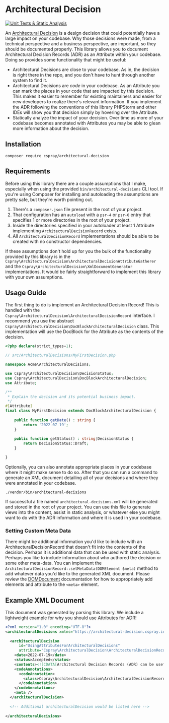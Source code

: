 # Architectural Decision

[![Unit Tests & Static Analysis](https://github.com/cspray/architectural-decision/actions/workflows/testing.yml/badge.svg)](https://github.com/cspray/architectural-decision/actions/workflows/testing.yml)

An [Architectural Decision](https://en.wikipedia.org/wiki/Architectural_decision) is a design decision that could potentially have a large impact on your codebase. Why those decisions were made, from a technical perspective and a business perspective, are important, so they should be documented properly. This library allows you to document Architectural Decision Records (ADR) as an Attribute within your codebase. Doing so provides some functionality that might be useful:

- Architectural Decisions are close to your codebase. As in, the decision is right there in the repo, and you don't have to hunt through another system to find it.
- Architectural Decisions are _code_ in your codebase. As an Attribute you can mark the places in your code that are impacted by this decision. This makes it easier to remember for existing maintainers and easier for new developers to realize there's relevant information. If you implement the ADR following the conventions of this library PHPStorm and other IDEs will show you that decision simply by hovering over the Attribute.
- Statically analyze the impact of your decision. Over time as more of your codebase becomes annotated with Attributes you may be able to glean more information about the decision.

## Installation

```shell
composer require cspray/architectural-decision
```

## Requirements

Before using this library there are a couple assumptions that I make, especially when using the provided `bin/architectural-decisions` CLI tool. If you're using Composer for installing and autoloading the assumptions are pretty safe, but they're worth pointing out.

1. There's a `composer.json` file present in the root of your project.
2. That configuration has an `autoload` with a `psr-4` or `psr-0` entry that specifies 1 or more directories in the root of your project.
3. Inside the directories specified in your autoloader at least 1 Attribute implementing `ArchitecturalDecisionRecord` exists.
4. All `ArchitecturalDecisionRecord` implementations should be able to be created with no constructor dependencies.

If these assumptions don't hold up for you the bulk of the functionality provided by this library is in the `Cspray\ArchitecturalDecision\ArchitecturalDecisionAttributeGatherer` and the `Cspray\ArchitecturalDecision\XmlDocumentGenerator` implementations. It would be fairly straightforward to implement this library with your own assumptions.

## Usage Guide

The first thing to do is implement an Architectural Decision Record! This is handled with the `Cspray\ArchitecturalDecision\ArchitecturalDecisionRecord` interface. I recommend you use the abstract `Cspray\ArchitecturalDecision\DocBlockArchitecturalDecision` class. This implementation will use the DocBlock for the Attribute as the contents of the decision.

```php
<?php declare(strict_types=1);

// src/ArchitecturalDecisions/MyFirstDecision.php

namespace Acme\ArchitecturalDecisions;

use Cspray\ArchitecturalDecision\DecisionStatus;
use Cspray\ArchitecturalDecision\DocBlockArchitecturalDecision;
use Attribute;

/**
 * Explain the decision and its potential business impact. 
 */
#[Attribute]
final class MyFirstDecision extends DocBlockArchitecturalDecision {
    
    public function getDate() : string {
        return '2022-07-19';
    }
    
    public function getStatus() : string|DecisionStatus {
        return DecisionStatus::Draft;
    }

}
```

Optionally, you can also annotate appropriate places in your codebase where it might make sense to do so. After that you can run a command to generate an XML document detailing all of your decisions and where they were annotated in your codebase.

```shell
./vendor/bin/architectural-decisions
```

If successful a file named `architectural-decisions.xml` will be generated and stored in the root of your project. You can use this file to generate views into the content, assist in static analysis, or whatever else you might want to do with the ADR information and where it is used in your codebase.

### Setting Custom Meta Data

There might be additional information you'd like to include with an ArchitecturalDecisionRecord that doesn't fit into the contents of the decision. Perhaps it is additional data that can be used with static analysis. Perhaps you like to include information about who authored the decision or some other meta-data. You can implement the `ArchitecturalDecisionRecord::setMetaData(DOMElement $meta)` method to add whatever data you'd like to the generated XML document. Please review the [DOMDocument]() documentation for how to appropriately add elements and attribute to the `<meta>` element.

## Example XML Document

This document was generated by parsing this library. We include a lightweight example for why you should use Attributes for ADR!

```xml
<?xml version="1.0" encoding="UTF-8"?>
<architecturalDecisions xmlns="https://architectural-decision.cspray.io/schema/architectural-decision.xsd">
  
  <architecturalDecision 
      id="UsingAttributesForArchitecturalDecisions"
      attribute="Cspray\ArchitecturalDecision\ArchitecturalDecisionRecords\UsingAttributesForArchitecturalDecisions">
    <date>2022-07-19</date>
    <status>Accepted</status>
    <contents><![CDATA[Architectural Decision Records (ADR) can be useful in determining why a piece of software is the way it is. While these type of documents can live anywhere, an Attribute in your codebase can be a good place to store this info. For more information, please check out the README in this repo or at https://github.com/cspray/architectural-decision]]></contents>
    <codeAnnotations>
      <codeAnnotation>
        <class>Cspray\ArchitecturalDecision\ArchitecturalDecisionRecord</class>
      </codeAnnotation>
    </codeAnnotations>
    <meta />
  </architecturalDecision>
  
  <!-- Additional architecturalDecision would be listed here -->
  
</architecturalDecisions>
```
